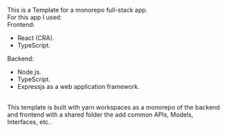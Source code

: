 This is a Template for a monorepo full-stack app.<br/>
For this app I used:<br/>
Frontend:<br/>
* React (CRA).
* TypeScript.

Backend:<br/>
* Node.js.
* TypeScript.
* Expressjs as a web application framework.
<br/>
This template is built with yarn workspaces as a monorepo of the backend and frontend with a shared folder the add common APIs, Models, Interfaces, etc..
